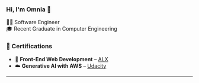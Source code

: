 ### Hi, I'm Omnia 👋

<!--
**omniaEE/omniaEE** is a ✨ _special_ ✨ repository because its `README.md` (this file) appears on your GitHub profile.

Here are some ideas to get you started:

- 🔭 I’m currently working on ...
- 🌱 I’m currently learning ...
- 👯 I’m looking to collaborate on ...
- 🤔 I’m looking for help with ...
- 💬 Ask me about ...
- 📫 How to reach me: ...
- 😄 Pronouns: ...
- ⚡ Fun fact: ...
-->
👩‍💻 Software Engineer<br/>
🎓 Recent Graduate in Computer Engineering  

### 📜 Certifications

- 🏅 **Front-End Web Development** – [ALX](https://drive.google.com/file/d/1lKe5xCZmyw2DmN_pWfUMTUAFzMmYcxU1/view)  
- ☁️ **Generative AI with AWS** – [Udacity](https://drive.google.com/file/d/1g_YA6ok1DDRsogq7FnlMe3yRvLjEi2la/view)

---

